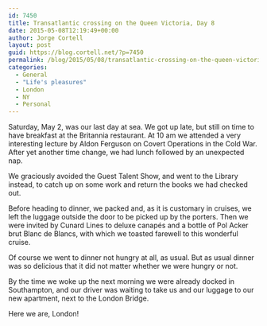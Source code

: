 ```yaml
---
id: 7450
title: Transatlantic crossing on the Queen Victoria, Day 8
date: 2015-05-08T12:19:49+00:00
author: Jorge Cortell
layout: post
guid: https://blog.cortell.net/?p=7450
permalink: /blog/2015/05/08/transatlantic-crossing-on-the-queen-victoria-day-8/
categories:
  - General
  - "Life's pleasures"
  - London
  - NY
  - Personal
---
```

Saturday, May 2, was our last day at sea. We got up late, but still on time to have breakfast at the Britannia restaurant. At 10 am we attended a very interesting lecture by Aldon Ferguson on Covert Operations in the Cold War. After yet another time change, we had lunch followed by an unexpected nap. 

We graciously avoided the Guest Talent Show, and went to the Library instead, to catch up on some work and return the books we had checked out.

Before heading to dinner, we packed and, as it is customary in cruises, we left the luggage outside the door to be picked up by the porters. Then we were invited by Cunard Lines to deluxe canapés and a bottle of Pol Acker brut Blanc de Blancs, with which we toasted farewell to this wonderful cruise.

Of course we went to dinner not hungry at all, as usual. But as usual dinner was so delicious that it did not matter whether we were hungry or not.

By the time we woke up the next morning we were already docked in Southampton, and our driver was waiting to take us and our luggage to our new apartment, next to the London Bridge.

Here we are, London!
